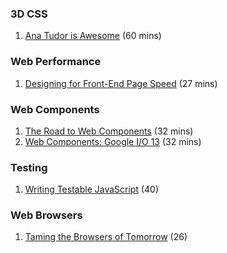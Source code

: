 ### 3D CSS
1. [Ana Tudor is Awesome](http://vimeo.com/98137613) (60 mins)

### Web Performance
1. [Designing for Front-End Page Speed](https://www.youtube.com/watch?v=RtpVZ5OzJlc&feature=youtu.be) (27 mins)

### Web Components
1. [The Road to Web Components](https://www.youtube.com/watch?v=6peu4KporaA) (32 mins)
2. [Web Components: Google I/O 13](https://www.youtube.com/watch?v=fqULJBBEVQE) (32 mins)

### Testing
1. [Writing Testable JavaScript](https://www.youtube.com/watch?v=OzjogCFO4Zo) (40)


### Web Browsers
1. [Taming the Browsers of Tomorrow](https://www.youtube.com/watch?v=toKRa0MsI4Q&list=UUyBAm31tEpZ17hka6ZvVqcg) (26)
